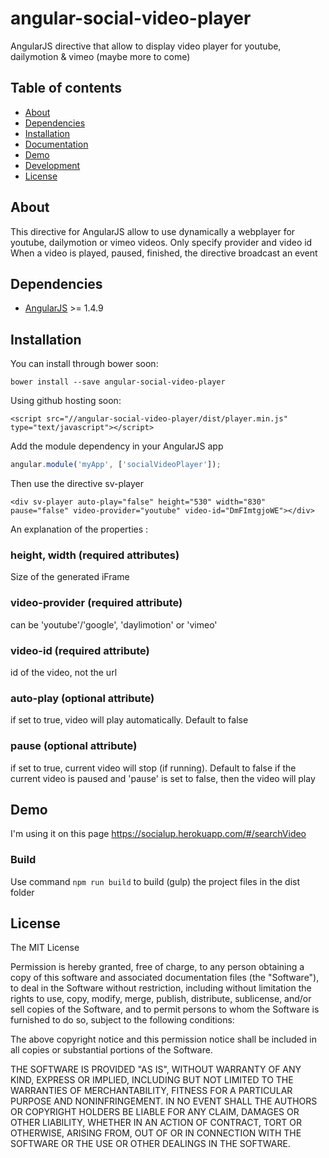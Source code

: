 # angular-social-video-player
AngularJS directive that allow to display video player for youtube, dailymotion &amp; vimeo (maybe more to come)

## Table of contents

- [About](#about)
- [Dependencies](#dependencies)
- [Installation](#installation)
- [Documentation](#documentation)
- [Demo](#demo)
- [Development](#development)
- [License](#licence)

## About

This directive for AngularJS allow to use dynamically a webplayer for youtube, dailymotion or vimeo videos. Only specify provider and video id
When a video is played, paused, finished, the directive broadcast an event

## Dependencies

* [AngularJS](https://angularjs.org/) >= 1.4.9

## Installation

You can install through bower soon:

```
bower install --save angular-social-video-player
```

Using github hosting soon:

```
<script src="//angular-social-video-player/dist/player.min.js" type="text/javascript"></script>
```

Add the module dependency in your AngularJS app

```javascript
angular.module('myApp', ['socialVideoPlayer']);
```

Then use the directive sv-player 
```
<div sv-player auto-play="false" height="530" width="830" pause="false" video-provider="youtube" video-id="DmFImtgjoWE"></div>
```

An explanation of the properties :

### height, width (required attributes)

Size of the generated iFrame

### video-provider (required attribute)

can be 'youtube'/'google', 'daylimotion' or 'vimeo'

### video-id (required attribute)

id of the video, not the url

### auto-play (optional attribute)

if set to true, video will play automatically. Default to false

### pause (optional attribute)

if set to true, current video will stop (if running). Default to false
if the current video is paused and 'pause' is set to false, then the video will play 

## Demo

I'm using it on this page https://socialup.herokuapp.com/#/searchVideo

### Build
Use command `npm run build` to build (gulp) the project files in the dist folder

## License

The MIT License

Permission is hereby granted, free of charge, to any person obtaining a copy
of this software and associated documentation files (the "Software"), to deal
in the Software without restriction, including without limitation the rights
to use, copy, modify, merge, publish, distribute, sublicense, and/or sell
copies of the Software, and to permit persons to whom the Software is
furnished to do so, subject to the following conditions:

The above copyright notice and this permission notice shall be included in
all copies or substantial portions of the Software.

THE SOFTWARE IS PROVIDED "AS IS", WITHOUT WARRANTY OF ANY KIND, EXPRESS OR
IMPLIED, INCLUDING BUT NOT LIMITED TO THE WARRANTIES OF MERCHANTABILITY,
FITNESS FOR A PARTICULAR PURPOSE AND NONINFRINGEMENT. IN NO EVENT SHALL THE
AUTHORS OR COPYRIGHT HOLDERS BE LIABLE FOR ANY CLAIM, DAMAGES OR OTHER
LIABILITY, WHETHER IN AN ACTION OF CONTRACT, TORT OR OTHERWISE, ARISING FROM,
OUT OF OR IN CONNECTION WITH THE SOFTWARE OR THE USE OR OTHER DEALINGS IN
THE SOFTWARE.